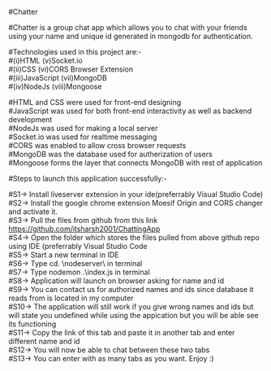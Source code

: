 #Chatter </br>

#Chatter is a group chat app which allows you to chat with your friends using your name and unique id generated 
in mongodb for authentication.</br>

#Technologies used in this project are:-</br>
#(i)HTML                 (v)Socket.io</br>
#(ii)CSS			            (vi)CORS Browser Extension</br>
#(iii)JavaScript		      (vii)MongoDB</br>
#(iv)NodeJs		          (viii)Mongoose</br>

#HTML and CSS were used for front-end designing</br>
#JavaScript was used for both front-end interactivity as well as backend development</br>
#NodeJs was used for making a local server</br>
#Socket.io was used for realtime messaging</br>
#CORS was enabled to allow cross browser requests</br>
#MongoDB was the database used for autherization of users</br>
#Mongoose forms the layer that connects MongoDB with rest of application</br>

#Steps to launch this application successfully:-</br>

#S1-> Install liveserver extension in your ide(preferrably Visual Studio Code)</br>
#S2-> Install the google chrome extension Moesif Origin and CORS changer and activate it.</br>
#S3-> Pull the files from github from this link  https://github.com/itsharsh2001/ChattingApp</br>
#S4-> Open the folder which stores the files pulled from above github repo using IDE (preferrably Visual Studio 
     Code </br>
#S5-> Start a new terminal in IDE</br>
#S6-> Type cd. \nodeserver\     in terminal</br>
#S7-> Type   nodemon .\index.js  in terminal</br>
#S8-> Application will launch on browser asking for name and id</br>
#S9-> You can contact us for authorized names and ids since database it reads from is located in my computer</br>
#S10-> The application will still work if you give wrong names and ids but will state you undefined while using
      the appication but you will be able see its functioning</br>
#S11-> Copy the link of this tab and paste it in another tab and enter different name and id</br>
#S12-> You will now be able to chat between these two tabs</br>
#S13-> You can enter with as many tabs as you want. Enjoy :)</br>
